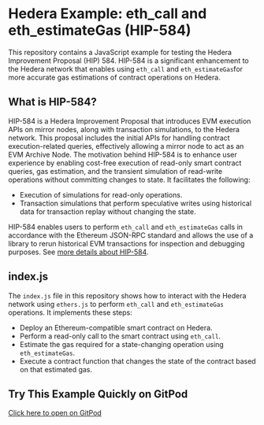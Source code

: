 # Hedera Example: eth_call and eth_estimateGas (HIP-584)

This repository contains a JavaScript example for testing the Hedera Improvement Proposal (HIP) 584. HIP-584 is a significant enhancement to the Hedera network that enables using `eth_call` and `eth_estimateGas`for more accurate gas estimations of contract operations on Hedera.

## What is HIP-584?

HIP-584 is a Hedera Improvement Proposal that introduces EVM execution APIs on mirror nodes, along with transaction simulations, to the Hedera network. This proposal includes the initial APIs for handling contract execution-related queries, effectively allowing a mirror node to act as an EVM Archive Node. The motivation behind HIP-584 is to enhance user experience by enabling cost-free execution of read-only smart contract queries, gas estimation, and the transient simulation of read-write operations without committing changes to state. It facilitates the following:
- Execution of simulations for read-only operations.
- Transaction simulations that perform speculative writes using historical data for transaction replay without changing the state.

HIP-584 enables users to perform `eth_call` and `eth_estimateGas` calls in accordance with the Ethereum JSON-RPC standard and allows the use of a library to rerun historical EVM transactions for inspection and debugging purposes.
See [more details about HIP-584](https://hips.hedera.com/hip/hip-584). 

## index.js

The `index.js` file in this repository shows how to interact with the Hedera network using `ethers.js` to perform `eth_call` and `eth_estimateGas` operations. It implements these steps:

- Deploy an Ethereum-compatible smart contract on Hedera.
- Perform a read-only call to the smart contract using `eth_call`.
- Estimate the gas required for a state-changing operation using `eth_estimateGas`.
- Execute a contract function that changes the state of the contract based on that estimated gas.

## Try This Example Quickly on GitPod

[Click here to open on GitPod](https://gitpod.io/#https://github.com/ed-marquez/hedera-example-eth-call-estimategas-hip584)

